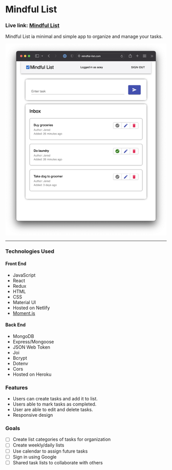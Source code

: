 
# Mindful List
### Live link: [Mindful List](https://mindful-list-netlify.app)
Mindful List ia minimal and simple app to organize and manage your tasks.


<img width="1000" alt="Mindful List splash page" src="https://github.com/jerednav/mindful-list/blob/main/client/public/home.png">

***

### Technologies Used
#### Front End
* JavaScript
* React
* Redux
* HTML
* CSS
* Material UI
* Hosted on Netlify
* [Moment.js](https://momentjs.com/)

#### Back End
* MongoDB
* Express/Mongoose
* JSON Web Token
* Joi
* Bcrypt
* Dotenv
* Cors
* Hosted on Heroku

### Features
* Users can create tasks and add it to list.
* Users able to mark tasks as completed.
* User are able to edit and delete tasks.
* Responsive design

### Goals
- [ ] Create list categories of tasks for organization
- [ ] Create weekly/daily lists
- [ ] Use calendar to assign future tasks
- [ ] Sign in using Google
- [ ] Shared task lists to collaborate with others
